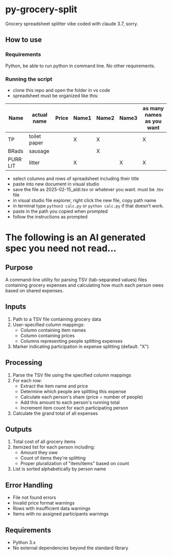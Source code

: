# py-grocery-split
Grocery spreadsheet splitter vibe coded with claude 3.7, sorry.

## How to use
### Requirements
Python, be able to run python in command line. No other requirements.
### Running the script
- clone this repo and open the folder in vs code
- spreadsheet must be organized like this:

| Name     | actual name  | Price | Name1 | Name2 | Name3 | as many names as you want |
|----------|--------------|-------|-------|-------|-------|---------------------------|
| TP       | toilet paper |       | X     | X     |       | X                         |
| BRads    | sausage      |       |       | X     |       |                           |
| PURR LIT | litter       |       | X     |       | X     | X                         |

- select columns and rows of spreadsheet including their title
- paste into new document in visual studio
- save the file as 2025-02-15_aldi.tsv or whatever you want. must be .tsv file
- in visual studio file explorer, right click the new file, copy path name
- in terminal type ```python3 calc.py``` or ```python calc.py``` if that doesn't work.
- paste in the path you copied when prompted
- follow the instructions as prompted

# The following is an AI generated spec you need not read...

## Purpose
A command-line utility for parsing TSV (tab-separated values) files containing grocery expenses and calculating how much each person owes based on shared expenses.

## Inputs
1. Path to a TSV file containing grocery data
2. User-specified column mappings:
   - Column containing item names
   - Column containing prices
   - Columns representing people splitting expenses
3. Marker indicating participation in expense splitting (default: "X")

## Processing
1. Parse the TSV file using the specified column mappings
2. For each row:
   - Extract the item name and price
   - Determine which people are splitting this expense
   - Calculate each person's share (price ÷ number of people)
   - Add this amount to each person's running total
   - Increment item count for each participating person
3. Calculate the grand total of all expenses

## Outputs
1. Total cost of all grocery items
2. Itemized list for each person including:
   - Amount they owe
   - Count of items they're splitting
   - Proper pluralization of "item/items" based on count
3. List is sorted alphabetically by person name

## Error Handling
- File not found errors
- Invalid price format warnings
- Rows with insufficient data warnings
- Items with no assigned participants warnings

## Requirements
- Python 3.x
- No external dependencies beyond the standard library

